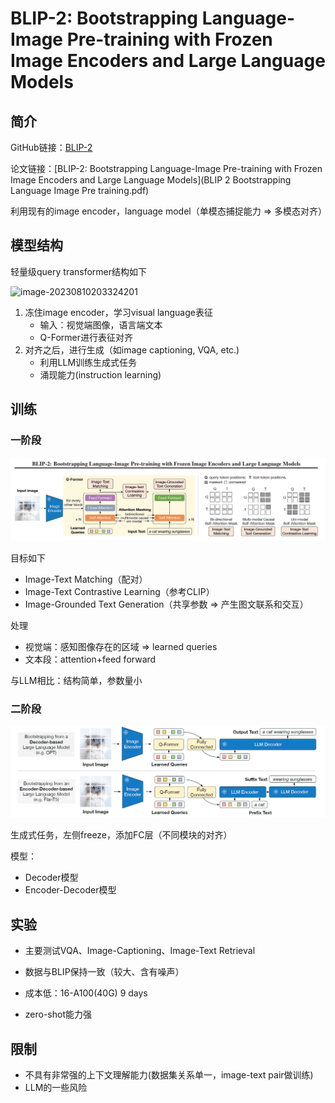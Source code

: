 # BLIP-2: Bootstrapping Language-Image Pre-training with Frozen Image Encoders and Large Language Models

## 简介

GitHub链接：[BLIP-2](https://github.com/salesforce/LAVIS/tree/main/projects/blip2)

论文链接：[BLIP-2: Bootstrapping Language-Image Pre-training with Frozen Image Encoders and Large Language Models](BLIP 2 Bootstrapping Language Image Pre training.pdf)

利用现有的image encoder，language model（单模态捕捉能力 => 多模态对齐）



## 模型结构

轻量级query transformer结构如下

![image-20230810203324201](D:\Study\datawhale\whale-paper\docs\076\images\ch02-model.png)

1. 冻住image encoder，学习visual language表征
   + 输入：视觉端图像，语言端文本
   + Q-Former进行表征对齐
2. 对齐之后，进行生成（如image captioning, VQA, etc.)
   + 利用LLM训练生成式任务
   + 涌现能力(instruction learning)

## 训练

### 一阶段

![stage1](images/ch03-stage1.png)

目标如下

+ Image-Text Matching（配对）
+ Image-Text Contrastive Learning（参考CLIP）
+ Image-Grounded Text Generation（共享参数 => 产生图文联系和交互）



处理

+ 视觉端：感知图像存在的区域 => learned queries
+ 文本段：attention+feed forward



与LLM相比：结构简单，参数量小



### 二阶段

![stage2](images/ch03-stage2.png)

生成式任务，左侧freeze，添加FC层（不同模块的对齐）

模型：

+ Decoder模型
+ Encoder-Decoder模型



## 实验

+ 主要测试VQA、Image-Captioning、Image-Text Retrieval

+ 数据与BLIP保持一致（较大、含有噪声）

+ 成本低：16-A100(40G) 9 days

+ zero-shot能力强



## 限制

+ 不具有非常强的上下文理解能力(数据集关系单一，image-text pair做训练)
+ LLM的一些风险

